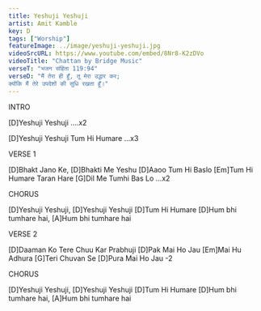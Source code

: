 ```yaml
---
title: Yeshuji Yeshuji
artist: Amit Kamble
key: D
tags: ["Worship"]
featureImage: ../image/yeshuji-yeshuji.jpg
videoSrcURL: https://www.youtube.com/embed/8Nr8-K2zDVo
videoTitle: "Chattan by Bridge Music"
verseT: "भजन संहिता 119:94"
verseD: "मैं तेरा ही हूँ, तू मेरा उद्धार कर;
क्योंकि मैं तेरे उपदेशों की सुधि रखता हूँ।"
---
```


INTRO 

[D]Yeshuji Yeshuji ....x2

[D]Yeshuji Yeshuji Tum Hi Humare ...x3


VERSE 1

[D]Bhakt Jano Ke, [D]Bhakti Me Yeshu
[D]Aaoo Tum Hi Baslo
[Em]Tum Hi Humare Taran Hare
[G]Dil Me Tumhi Bas Lo ...x2


CHORUS

[D]Yeshuji Yeshuji, [D]Yeshuji Yeshuji
[D]Tum Hi Humare
[D]Hum bhi tumhare hai, [A]Hum bhi tumhare hai


VERSE 2

[D]Daaman Ko Tere Chuu Kar Prabhuji
[D]Pak Mai Ho Jau
[Em]Mai Hu Adhura [G]Teri Chuvan Se 
[D]Pura Mai Ho Jau -2


CHORUS

[D]Yeshuji Yeshuji, [D]Yeshuji Yeshuji
[D]Tum Hi Humare
[D]Hum bhi tumhare hai, [A]Hum bhi tumhare hai